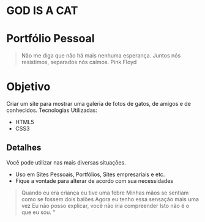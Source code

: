 ﻿# GOD IS A CAT
 # Portfólio Pessoal


> Não me diga que não há mais nenhuma esperança. 
Juntos nós resistimos, separados nós caímos. 
Pink Floyd


# Objetivo
Criar um site para mostrar uma galeria de fotos de gatos, de amigos e de conhecidos.
Tecnologias Utilizadas:

  - HTML5
  - CSS3



## Detalhes
Você pode utilizar nas mais diversas situações.
  - Uso em Sites Pessoais, Portfólios, Sites empresariais e etc.
  - Fique a vontade para alterar de acordo com sua necessidades





> Quando eu era criança eu tive uma febre
Minhas mãos se sentiam como se fossem dois balões
Agora eu tenho essa sensação mais uma vez
Eu não posso explicar, você não iria compreender
Isto não é o que eu sou. "
